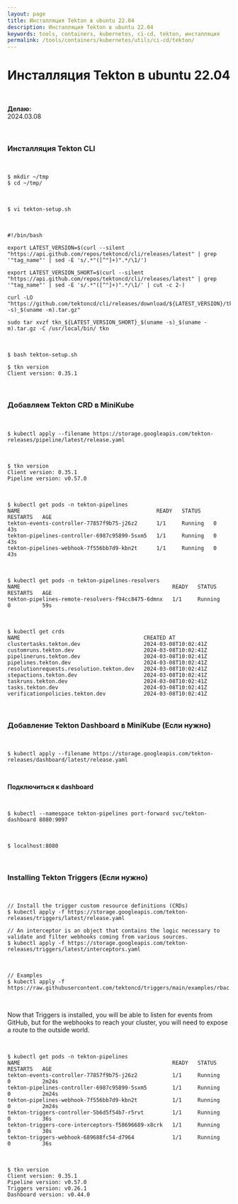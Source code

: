 ```yaml
---
layout: page
title: Инсталляция Tekton в ubuntu 22.04
description: Инсталляция Tekton в ubuntu 22.04
keywords: tools, containers, kubernetes, ci-cd, tekton, инсталляция
permalink: /tools/containers/kubernetes/utils/ci-cd/tekton/
---
```


# Инсталляция Tekton в ubuntu 22.04

<br/>

**Делаю:**  
2024.03.08

<br/>

### Инсталляция Tekton CLI

<br/>

```
$ mkdir ~/tmp
$ cd ~/tmp/
```

<br/>

```
$ vi tekton-setup.sh
```

<br/>

```
#!/bin/bash

export LATEST_VERSION=$(curl --silent "https://api.github.com/repos/tektoncd/cli/releases/latest" | grep '"tag_name"' | sed -E 's/.*"([^"]+)".*/\1/')

export LATEST_VERSION_SHORT=$(curl --silent "https://api.github.com/repos/tektoncd/cli/releases/latest" | grep '"tag_name"' | sed -E 's/.*"([^"]+)".*/\1/' | cut -c 2-)

curl -LO "https://github.com/tektoncd/cli/releases/download/${LATEST_VERSION}/tkn_${LATEST_VERSION_SHORT}_$(uname -s)_$(uname -m).tar.gz"

sudo tar xvzf tkn_${LATEST_VERSION_SHORT}_$(uname -s)_$(uname -m).tar.gz -C /usr/local/bin/ tkn
```

<br/>

```
$ bash tekton-setup.sh
```

```
$ tkn version
Client version: 0.35.1
```

<br/>

### Добавляем Tekton CRD в MiniKube

<br/>

```
$ kubectl apply --filename https://storage.googleapis.com/tekton-releases/pipeline/latest/release.yaml
```

<br/>

```
$ tkn version
Client version: 0.35.1
Pipeline version: v0.57.0
```

<br/>

```
$ kubectl get pods -n tekton-pipelines
NAME                                           READY   STATUS    RESTARTS   AGE
tekton-events-controller-77857f9b75-j26z2      1/1     Running   0          43s
tekton-pipelines-controller-6987c95899-5sxm5   1/1     Running   0          43s
tekton-pipelines-webhook-7f556bb7d9-kbn2t      1/1     Running   0          43s
```

<br/>

```
$ kubectl get pods -n tekton-pipelines-resolvers
NAME                                                READY   STATUS    RESTARTS   AGE
tekton-pipelines-remote-resolvers-f94cc8475-6dmnx   1/1     Running   0          59s
```

<br/>

```
$ kubectl get crds
NAME                                       CREATED AT
clustertasks.tekton.dev                    2024-03-08T10:02:41Z
customruns.tekton.dev                      2024-03-08T10:02:41Z
pipelineruns.tekton.dev                    2024-03-08T10:02:41Z
pipelines.tekton.dev                       2024-03-08T10:02:41Z
resolutionrequests.resolution.tekton.dev   2024-03-08T10:02:41Z
stepactions.tekton.dev                     2024-03-08T10:02:41Z
taskruns.tekton.dev                        2024-03-08T10:02:41Z
tasks.tekton.dev                           2024-03-08T10:02:41Z
verificationpolicies.tekton.dev            2024-03-08T10:02:41Z
```

<br/>

### Добавление Tekton Dashboard в MiniKube (Если нужно)

<br/>

```
$ kubectl apply --filename https://storage.googleapis.com/tekton-releases/dashboard/latest/release.yaml
```

<br/>

**Подключиться к dashboard**

<br/>

```
$ kubectl --namespace tekton-pipelines port-forward svc/tekton-dashboard 8080:9097
```

<br/>

```
$ localhost:8080
```

<br/>

### Installing Tekton Triggers (Если нужно)

<br/>

```
// Install the trigger custom resource definitions (CRDs)
$ kubectl apply -f https://storage.googleapis.com/tekton-releases/triggers/latest/release.yaml

// An interceptor is an object that contains the logic necessary to validate and filter webhooks coming from various sources.
$ kubectl apply -f https://storage.googleapis.com/tekton-releases/triggers/latest/interceptors.yaml
```

<br/>

```
// Examples
$ kubectl apply -f https://raw.githubusercontent.com/tektoncd/triggers/main/examples/rbac.yaml
```

<br/>

Now that Triggers is installed, you will be able to listen for events from GitHub, but for the webhooks to reach your cluster, you will need to expose a route to the outside world.

<br/>

```
$ kubectl get pods -n tekton-pipelines
NAME                                                READY   STATUS    RESTARTS   AGE
tekton-events-controller-77857f9b75-j26z2           1/1     Running   0          2m24s
tekton-pipelines-controller-6987c95899-5sxm5        1/1     Running   0          2m24s
tekton-pipelines-webhook-7f556bb7d9-kbn2t           1/1     Running   0          2m24s
tekton-triggers-controller-5b6d5f54b7-r5rvt         1/1     Running   0          36s
tekton-triggers-core-interceptors-f58696689-x8crk   1/1     Running   0          30s
tekton-triggers-webhook-689688fc54-d7964            1/1     Running   0          36s
```

<br/>

```
$ tkn version
Client version: 0.35.1
Pipeline version: v0.57.0
Triggers version: v0.26.1
Dashboard version: v0.44.0
```
